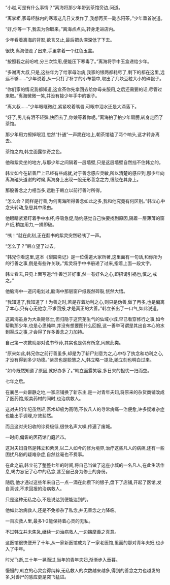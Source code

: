 
“小赵,可是有什么事情？”离海将那少年带到茶馆旁边,问道。

“离掌柜,家母经脉内的寒毒这几日又发作了,我想再买一副赤阳茶。”少年垂首说道。

“好,你等一下,我去为你取来。”离海点点头,转身走进店内。

少年看着离海的背影,欲言又止,最后把头深深低了下去。

很快,离海便走了出来,手里拿着一个红色玉盒。

“按照我之前吩咐,分三次饮用,便能压下寒毒了。”离海将手中玉盒递给少年。

“多谢离大叔,只是,这些年为了给家母治病,我家的银两都耗尽了,剩下的都在这里,远远不够……”少年说着,从一只打了补丁的小布袋中,取出了几块豆粒大小的碎银子。

“你们家的情况我都知道,这盒茶你先拿回去给你母亲服用,之后还需要的话,尽管过来取。”离海微微一笑,并没有接少年手中的银子。

“离大叔……”少年眼眶微红,紧紧咬着嘴唇,可眼中泪水还是大滴落下。

“好了,男儿有泪不轻弹,快回去了,你娘等着你呢。”离海拍了拍少年肩膀,转身走回了茶馆。

那少年用力擦掉眼泪,忽然“扑通”一声跪在地上,朝茶馆磕了两个响头,这才转身离去。

茶馆之内,韩立面露惊奇之色。

他和紫灵坐的地方,与那少年之间隔着一层墙壁,只是这层墙壁自然挡不住韩立的。

韩立如今在斩善尸上已经有些成就,对于善念感应灵敏,所以清楚的感应到,那少年向离海磕头道谢的时候,离海身上出现一股无形善念之力,缠绕在其身上。

那股善念之力相当多,远胜于韩立以前行善时所得。

“怎么会？同样是行善,为何离海所得善念如此之多,我和他究竟有何区别。”韩立心中念头转动,急思其中缘由。

他眼睛紧紧盯着手中水杯,呼吸急促,隐约感觉自己快要找到原因,隔着一层薄薄的窗户纸,稍加用力,一捅即破。

“咦！”就在此刻,正在翻书的紫灵突然轻咦了一声。

“怎么了？”韩立望了过去。

“韩兄你看这里,这本《梨园斋记》是一位儒道大家所著,这里面有一句话,和你所为的行善之事,倒是有些许关联。”紫灵将手中书册递了过来,指着上面一段文字。

韩立看去,只见上面写道:“作善岂非好事,然一有好名之心,即招谤引祸也,慎之,戒之。”

他脑海中一道闪电划过,脑海中那层窗户纸轰然碎裂,恍然大悟。

“我知道了,我知道了！为善之时,若是存着功利之心,则只是伪善,做了再多,也是偏离了本心,只有心无他念,不求回报,才是真正的大善。”韩立长出了一口气,如此说道。

这离海虽身为大乘期修士,但归隐于这荒芜生气的仙域小城,早已看穿修行之事,如今帮助那少年,也是心思纯粹,并没有想要图什么回报,这一善举可谓是其出自本心的水到渠成之事,才会得了许多善念之力加持。

自己第一次救助那对说书爷孙,其实也是偶有所念,同属此类。

“原来如此,韩兄你之前行善虽多,却是为了斩尸刻意为之,心中存了执念和功利之心,才没有得到多少功德。”紫灵也是聪慧之人,韩立略一提及,她立刻也明白过来。

“如今既然知道了原因,就好办多了。”韩立面露笑容,多日来的担忧一扫而空。

七年之后。

在襄邑一处僻静之地,一家店铺换了新东主,是一对青年夫妇,将原来的杂货商铺改成了医药馆,贩卖药材的同时,也治病救人。

这对夫妇年纪虽然轻,医术却极为高明,不仅凡人的寻常病痛一治便愈,许多疑难杂症也能出手调理,疗效斐然。

而且这对夫妇收的诊费极低,很快名声大噪,传遍了废城。

一时间,偏僻的医药馆门庭若市。

这对夫妇自然是韩立和紫灵,以二人如今的修为境界,治疗这些凡人的病痛,还有一些困扰凡俗的疑难杂症,自然丝毫也不费事。

在此之前,韩立花了整整七年的时间,将自己当做了这座小城的一名凡人,在此生活作息,竭力忘记了心中的私念,甚至自己身为修士的身份。

随后,他才通过这些年来自己一点一滴在此攒下的银子,盘下了店铺,开起了医馆,发自真诚,不求回报的治病救人。

只是这种无私之心,不是说达到便能达到的。

他如此治病救人,还是不免掺杂了私念,并无善念之力降临。

一百次救人里,最多1-2能保持着心灵的无私。

不过韩立并未焦急,继续一边治病救人,一边揣摩善之真意。

这医馆很快便开了十年,从一家新医馆成为了一家老医馆,里面的那对青年夫妇,也步入了中年。

时光飞逝,三十年一晃而过,当年的青年夫妇,渐渐步入垂暮。

慢慢的,韩立的心灵变得纯粹,无私救人的次数越来越多,得到的善念之力也越发的多,对善尸的感应更是突飞猛进。